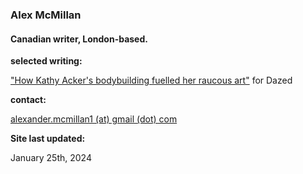 ### Alex McMillan

#### Canadian writer, London-based.


**selected writing:**

["How Kathy Acker's bodybuilding fuelled her raucous art"](https://www.dazeddigital.com/beauty/article/60601/1/kathy-acker-bodybuilding-fuelled-her-raucous-art-eileen-myles-poet-writer 'Dazed Article') for Dazed


**contact:**

[alexander.mcmillan1 (at) gmail (dot) com](alexander.mcmillan1@gmail.com)


**Site last updated:**

January 25th, 2024

